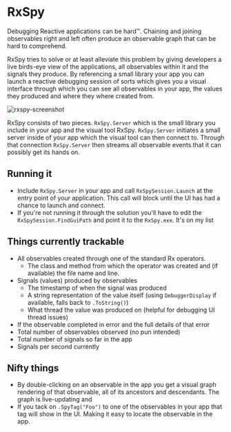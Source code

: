 # RxSpy

Debugging Reactive applications can be hard™. Chaining and joining observables right and left often produce an observable graph that can be hard to comprehend.

RxSpy tries to solve or at least alleviate this problem by giving developers a live birds-eye view of the applications, all observables within it and the signals they produce. By referencing a small library your app you can launch a reactive debugging session of sorts which gives you a visual interface through which you can see all observables in your app, the values they produced and where they where created from.    

![rxspy-screenshot](https://f.cloud.github.com/assets/634063/2190610/ae6c0508-982d-11e3-90b3-bbb3ffbc2317.png)

RxSpy consists of two pieces. ```RxSpy.Server``` which is the small library you include in your app and the visual tool RxSpy. ```RxSpy.Server``` initiates a small server inside of your app which the visual tool can then connect to. Through that connection ```RxSpy.Server``` then streams all observable events that it can possibly get its hands on.

## Running it

 - Include ```RxSpy.Server``` in your app and call ```RxSpySession.Launch``` at the entry point of your application. This call will block until the UI has had a chance to launch and connect.
 - If you're not running it through the solution you'll have to edit the ```RxSpySession.FindGuiPath``` and point it to the ```RxSpy.exe```. It's on my list

## Things currently trackable

 - All observables created through one of the standard Rx operators.
   - The class and method from which the operator was created and (if available) the file name and line.   
 - Signals (values) produced by observables
   - The timestamp of when the signal was produced
   - A string representation of the value itself (using ```DebuggerDisplay``` if available, falls back to ```.ToString()```)
   - What thread the value was produced on (helpful for debugging UI thread issues)
 - If the observable completed in error and the full details of that error
 - Total number of observables observed (no pun intended)
 - Total number of signals so far in the app
 - Signals per second currently

## Nifty things

 - By double-clicking on an observable in the app you get a visual graph rendering of that observable, all of its ancestors and descendants. The graph is live-updating and 
 - If you tack on ```.SpyTag("Foo")``` to one of the observables in your app that tag will show in the UI. Making it easy to locate the observable in the app.
